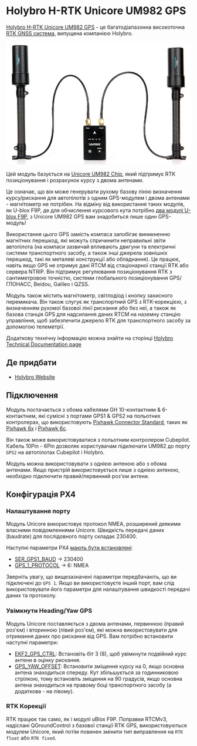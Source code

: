 # Holybro H-RTK Unicore UM982 GPS

[Holybro H-RTK Unicore UM982 GPS](https://holybro.com/products/h-rtk-um982) - це багатодіапазонна високоточна [RTK GNSS система](../gps_compass/rtk_gps.md), випущена компанією Holybro.

![HB-pmw3901-1](../../assets/hardware/gps/holybro-unicore-um982/holybro-unicore-um982-1.jpg)

Цей модуль базується на [Unicore UM982 Chip](https://en.unicorecomm.com/products/detail/24), який підтримує RTK позиціонування і розрахунок курсу з двома антенами.

Це означає, що він може генерувати рухому базову лінію визначення курсу/рискання для автопілотів з одним GPS-модулем і двома антенами - магнітометр не потрібен. На відміну від використання таких модулів, як U-blox F9P, де для обчислення курсового кута потрібно [ два модулі U-blox F9P](../gps_compass/u-blox_f9p_heading.md), з Unicore UM982 GPS вам знадобиться лише один GPS-модуль!

Використання цього GPS замість компаса запобігає виникненню магнітних перешкод, які можуть спричинити неправильні звіти автопілота (на компаси зазвичай впливають двигуни та електричні системи транспортного засобу, а також інші джерела зовнішніх перешкод, такі як металеві конструкції або обладнання). Це працює, навіть якщо GPS не отримує дані RTCM від стаціонарної станції RTK або сервера NTRIP. Він підтримує регулювання позиціонування RTK з сантиметровою точністю, системи глобального позиціонування GPS/ГЛОНАСС, Beidou, Galileo і QZSS.

Модуль також містить магнітометр, світлодіод і кнопку захисного перемикача. Він також слугує як транспортний GPS з RTK-корекцією, з визначенням рухомої базової лінії рискання або без неї, а також як базова станція GPS для надсилання даних RTCM на наземну станцію управління, щоб забезпечити джерело RTK для транспортного засобу за допомогою телеметрії.

Додаткову технічну інформацію можна знайти на сторінці [Holybro Technical Documentation page](https://docs.holybro.com/gps-and-rtk-system/h-rtk-unicore-um982)

## Де придбати

- [Holybro Website](https://holybro.com/products/h-rtk-um982)

## Підключення

Модуль постачається з обома кабелями GH 10-контактним & 6-контактним, які сумісні з портами GPS1 & GPS2 на польотних контролерах, що використовують [Pixhawk Connector Standard](https://github.com/pixhawk/Pixhawk-Standards/blob/master/DS-009%20Pixhawk%20Connector%20Standard.pdf), таких як [Pixhawk 6x](../flight_controller/pixhawk6x.md) і [Pixhawk 6c](../flight_controller/pixhawk6c.md).

Він також може використовуватися з польотним контролером Cubepilot. Кабель 10Pin - 6Pin дозволяє користувачам підключати UM982 до порту `GPS2` на автопілотах Cubepilot і Holybro.

Модуль можна використовувати з однією антеною або з обома антенами. Якщо пристрій використовується лише з однією антеною, необхідно підключити правий/первинний роз'єм антени.

## Конфігурація PX4

### Налаштування порту

Модуль Unicore використовує протокол NMEA, розширений деякими власними повідомленнями Unicore. Швидкість передачі даних (baudrate) для послідовного порту складає 230400.

Наступні параметри PX4 [мають бути встановлені](../advanced_config/parameters.md):

- [SER_GPS1_BAUD](../advanced_config/parameter_reference.md#SER_GPS1_BAUD) -> 230400
- [GPS_1_PROTOCOL](../advanced_config/parameter_reference.md#GPS_1_PROTOCOL) -> 6: NMEA

Зверніть увагу, що вищезазначені параметри передбачають, що ви підключені до `GPS 1`. Якщо ви використовуєте інший порт, вам слід використовувати його параметри для налаштування швидкості передачі даних та протоколу.

### Увімкнути Heading/Yaw GPS

Модуль Unicore поставляється з двома антенами, первинною (правий роз'єм) і вторинною (лівий роз'єм), які можна використовувати для отримання даних про рискання від GPS. Вам потрібно встановити наступні параметри:

- [EKF2_GPS_CTRL](../advanced_config/parameter_reference.md#EKF2_GPS_CTRL): Встановіть біт 3 (8), щоб увімкнути подвійний курс антени в оцінку рискання.
- [GPS_YAW_OFFSET](../advanced_config/parameter_reference.md#GPS_YAW_OFFSET): Встановити зміщення курсу на 0, якщо основна антена знаходиться спереду. Кут збільшується за годинниковою стрілкою, тому встановіть зміщення на 90 градусів, якщо основна антена знаходиться на правому боці транспортного засобу (а додаткова - на лівому).

### RTK Корекції

RTK працює так само, як і модулі uBlox F9P. Поправки RTCMv3, надіслані QGroundControl з базової станції RTK GPS, використовуються модулем Unicore, який потім повинен змінити тип виправлення на `RTK float` або `RTK fixed`.
